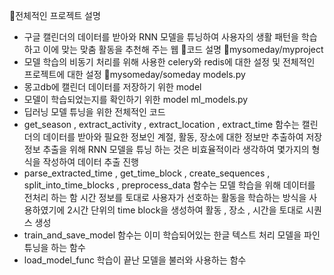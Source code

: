 📌전체적인 프로젝트 설명
- 구글 캘린더의 데이터를 받아와 RNN 모델을 튜닝하여 사용자의 생활 패턴을 학습하고 이에 맞는 맞춤 활동을 추천해 주는 웹 
📌코드 설명
📍mysomeday/myproject
- 모델 학습의 비동기 처리를 위해 사용한 celery와 redis에 대한 설정 및 전체적인 프로젝트에 대한 설정
📍mysomeday/someday
models.py
- 몽고db에 캘린더 데이터를 저장하기 위한 model
- 모델이 학습되었는지를 확인하기 위한 model
ml_models.py
- 딥러닝 모델 튜닝을 위한 전체적인 코드
- get_season , extract_activity , extract_location , extract_time 함수는 캘린더의 데이터를 받아와 필요한 정보인 계절, 활동, 장소에 대한 정보만 추출하여 저장
  정보 추출을 위해 RNN 모델을 튜닝 하는 것은 비효율적이라 생각하여 몇가지의 형식을 작성하여 데이터 추출 진행
- parse_extracted_time , get_time_block , create_sequences , split_into_time_blocks , preprocess_data 함수는 모델 학습을 위해 데이터를 전처리 하는 함
  시간 정보를 토대로 사용자가 선호하는 활동을 학습하는 방식을 사용하였기에 2시간 단위의 time block을 생성하여 활동 , 장소 , 시간을 토대로 시퀀스 생성
- train_and_save_model 함수는 이미 학습되어있는 한글 텍스트 처리 모델을 파인튜닝을 하는 함수
- load_model_func 학습이 끝난 모델을 불러와 사용하는 함수
